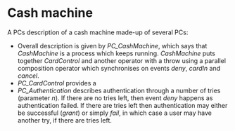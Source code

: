 # Cash machine

A PCs description of a cash machine made-up of several PCs:
* Overall description is given by <i>PC_CashMachine</i>, which says that <i>CashMachine</i> is a process which keeps running. <i>CashMachine</i> puts together <i>CardControl</i> and another operator with a throw
using a parallel composition operator which synchronises on events <i>deny</i>, <i>cardIn</i> and <i>cancel</i>.
* <i>PC_CardControl</i> provides a 
* <i>PC_Authentication</i> describes authentication through a number of tries (parameter <i>n</i>).
If there are no tries left, then event <i>deny</i> happens as authentication failed. If there are tries left then authentication may either be successful (<i>grant</i>) or simply <i>fail</i>, in which case a user may have another try, if there are tries left.
